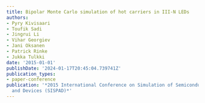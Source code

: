 ```yaml
---
title: Bipolar Monte Carlo simulation of hot carriers in III-N LEDs
authors:
- Pyry Kivisaari
- Toufik Sadi
- Jingrui Li
- Vihar Georgiev
- Jani Oksanen
- Patrick Rinke
- Jukka Tulkki
date: '2015-01-01'
publishDate: '2024-01-17T20:45:04.739741Z'
publication_types:
- paper-conference
publication: '*2015 International Conference on Simulation of Semiconductor Processes
  and Devices (SISPAD)*'
---
```

